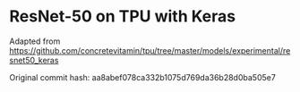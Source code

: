 # ResNet-50 on TPU with Keras

Adapted from https://github.com/concretevitamin/tpu/tree/master/models/experimental/resnet50_keras

Original commit hash: aa8abef078ca332b1075d769da36b28d0ba505e7
